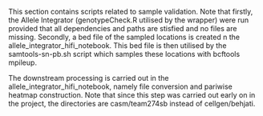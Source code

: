 This section contains scripts related to sample validation. 
Note that firstly, the Allele Integrator (genotypeCheck.R utilised by the wrapper) were run provided that all 
dependencies and paths are stisfied and no files are missing. 
Secondly, a bed file of the sampled locations is created n the allele_integrator_hifi_notebook. 
This bed file is then utilised by the samtools-sn-pb.sh script which samples these locations with bcftools mpileup.

The downstream processing is carried out in the allele_integrator_hifi_notebook, namely file conversion and pariwise heatmap construction.
Note that since this step was carried out early on in the project, the directories are casm/team274sb instead of cellgen/behjati.
